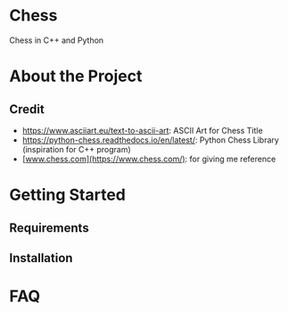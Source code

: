 # Chess
Chess in C++ and Python

# About the Project

## Credit
- https://www.asciiart.eu/text-to-ascii-art: ASCII Art for Chess Title
- https://python-chess.readthedocs.io/en/latest/: Python Chess Library (inspiration for C++ program)
- [www.chess.com](https://www.chess.com/): for giving me reference

# Getting Started
## Requirements

## Installation

# FAQ
